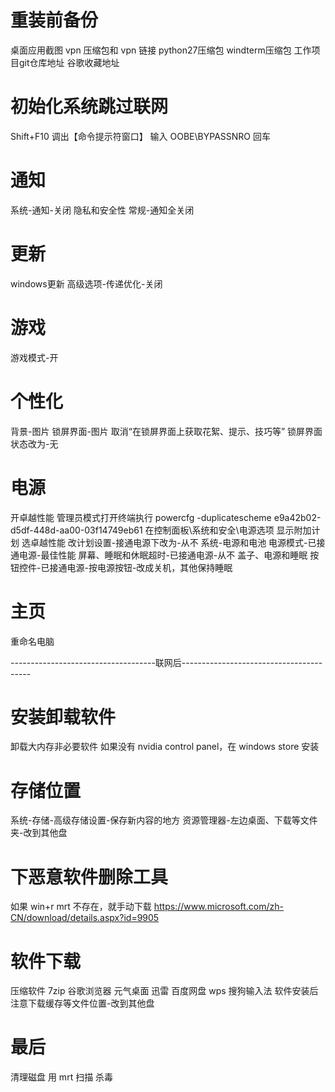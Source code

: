 # 重装前备份
桌面应用截图
vpn 压缩包和 vpn 链接
python27压缩包
windterm压缩包
工作项目git仓库地址
谷歌收藏地址

# 初始化系统跳过联网
Shift+F10 调出【命令提示符窗口】
输入 OOBE\BYPASSNRO 回车

# 通知
系统-通知-关闭
隐私和安全性
	常规-通知全关闭
	
# 更新
windows更新
	高级选项-传递优化-关闭

# 游戏
游戏模式-开

# 个性化
背景-图片
锁屏界面-图片
	取消“在锁屏界面上获取花絮、提示、技巧等”
	锁屏界面状态改为-无

# 电源
开卓越性能
	管理员模式打开终端执行 powercfg -duplicatescheme e9a42b02-d5df-448d-aa00-03f14749eb61
	在控制面板\系统和安全\电源选项 显示附加计划
		选卓越性能 改计划设置-接通电源下改为-从不
系统-电源和电池
	电源模式-已接通电源-最佳性能
	屏幕、睡眠和休眠超时-已接通电源-从不
	盖子、电源和睡眠 按钮控件-已接通电源-按电源按钮-改成关机，其他保持睡眠

# 主页
重命名电脑

------------------------------------联网后----------------------------------------

# 安装卸载软件
卸载大内存非必要软件
如果没有 nvidia control panel，在 windows store 安装

# 存储位置
系统-存储-高级存储设置-保存新内容的地方
资源管理器-左边桌面、下载等文件夹-改到其他盘

# 下恶意软件删除工具
如果 win+r mrt 不存在，就手动下载 https://www.microsoft.com/zh-CN/download/details.aspx?id=9905

# 软件下载
压缩软件 7zip
谷歌浏览器
元气桌面
迅雷
百度网盘
wps
搜狗输入法
软件安装后注意下载缓存等文件位置-改到其他盘

# 最后
清理磁盘
用 mrt 扫描
杀毒